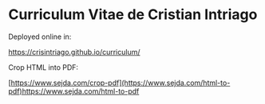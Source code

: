 # Curriculum Vitae de Cristian Intriago

Deployed online in:

https://crisintriago.github.io/curriculum/

Crop HTML into PDF:

[https://www.sejda.com/crop-pdf](https://www.sejda.com/html-to-pdf)https://www.sejda.com/html-to-pdf
